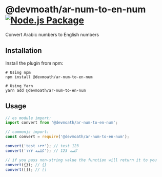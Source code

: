# @devmoath/ar-num-to-en-num [![Node.js Package](https://github.com/DevMoath/ar-num-to-en-num/actions/workflows/npm-publish.yml/badge.svg)](https://github.com/DevMoath/ar-num-to-en-num/actions/workflows/npm-publish.yml)

Convert Arabic numbers to English numbers

## Installation

Install the plugin from npm:

```shell
# Using npm
npm install @devmoath/ar-num-to-en-num

# Using Yarn
yarn add @devmoath/ar-num-to-en-num
```

## Usage

```javascript
// es module import:
import convert from '@devmoath/ar-num-to-en-num';

// commonjs import:
const convert = require('@devmoath/ar-num-to-en-num');

convert('test ١٢٣'); // test 123
convert('كلمة ١٢٣'); // كلمة 123

// if you pass non-string value the function will return it to you
convert({}); // {}
convert([]); // []
```
